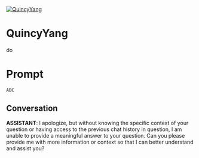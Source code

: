 
[![QuincyYang](https://flow-prompt-covers.s3.us-west-1.amazonaws.com/icon/minimalist/mini_13.png)]()
# QuincyYang 
do

# Prompt

```
ABC
```

## Conversation

**ASSISTANT**: I apologize, but without knowing the specific context of your question or having access to the previous chat history in question, I am unable to provide a meaningful answer to your question. Can you please provide me with more information or context so that I can better understand and assist you?


